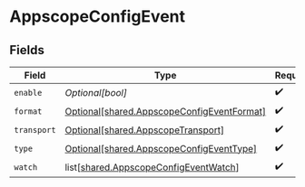 # AppscopeConfigEvent


## Fields

| Field                                                                                              | Type                                                                                               | Required                                                                                           | Description                                                                                        |
| -------------------------------------------------------------------------------------------------- | -------------------------------------------------------------------------------------------------- | -------------------------------------------------------------------------------------------------- | -------------------------------------------------------------------------------------------------- |
| `enable`                                                                                           | *Optional[bool]*                                                                                   | :heavy_check_mark:                                                                                 | N/A                                                                                                |
| `format`                                                                                           | [Optional[shared.AppscopeConfigEventFormat]](undefined/models/shared/appscopeconfigeventformat.md) | :heavy_check_mark:                                                                                 | N/A                                                                                                |
| `transport`                                                                                        | [Optional[shared.AppscopeTransport]](undefined/models/shared/appscopetransport.md)                 | :heavy_check_mark:                                                                                 | N/A                                                                                                |
| `type`                                                                                             | [Optional[shared.AppscopeConfigEventType]](undefined/models/shared/appscopeconfigeventtype.md)     | :heavy_check_mark:                                                                                 | N/A                                                                                                |
| `watch`                                                                                            | list[[shared.AppscopeConfigEventWatch](undefined/models/shared/appscopeconfigeventwatch.md)]       | :heavy_check_mark:                                                                                 | N/A                                                                                                |